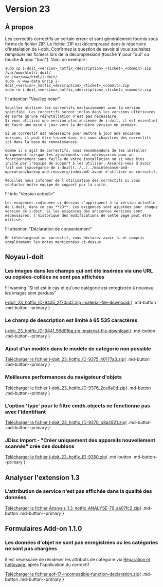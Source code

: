 # Version 23

## À propos 

Les correctifs correctifs un certain erreur et sont généralement fournis sous forme de fichier ZIP. Le fichier ZIP est décompressé dans le répertoire d'installation de i-doit. Confirmez la question de savoir si vous souhaitez remplacer les fichiers lors de la décompression (touche **Y** pour "oui" ou touche **A** pour "tout"). Voici un exemple :

```shell
sudo cp i-doit_<version>_hotfix_<description>_<ticket>_<commit>.zip /var/www/html/i-doit/
cd /var/www/html/i-doit/
sudo -u www-data unzip i-doit_<version>_hotfix_<description>_<ticket>_<commit>.zip
sudo rm i-doit_<version>_hotfix_<description>_<ticket>_<commit>.zip
```

!!! attention "Veuillez noter"

    Veuillez utiliser les correctifs exclusivement avec la version spécifiée. Les correctifs seront inclus dans les versions ultérieures de sorte qu'une réinstallation n'est pas nécessaire.
    Si vous utilisez une version plus ancienne de i-doit, il est essentiel de faire une mise à jour vers la dernière version en premier.

    Si un correctif est nécessaire pour mettre à jour une ancienne version, il peut être trouvé dans les sous-chapitres des correctifs ici dans la base de connaissances.

    Comme il s'agit de correctifs, nous recommandons de les installer uniquement lorsque les ajustements sont nécessaires pour un fonctionnement sans faille de votre installation ou si vous êtes invité par l'équipe de support à les utiliser. Assurez-vous d'avoir fait une [sauvegarde de i-doit](../../../maintenance-and-operation/backup-and-recovery/index.md) avant d'utiliser un correctif.

    Veuillez nous informer de l'utilisation des correctifs si vous contactez notre équipe de support par la suite.

!!! info "Version actuelle"

    Les exigences indiquées ci-dessous s'appliquent à la version actuelle de i-doit, dans ce cas **23**. Ces exigences sont ajustées pour chaque version de i-doit. Si les exigences des anciennes versions sont nécessaires, l'historique des modifications de cette page peut être utilisé.

!!! attention "Déclaration de consentement"

    En téléchargeant un correctif, vous déclarez avoir lu et compris complètement les notes mentionnées ci-dessus.

## Noyau i-doit

### Les images dans les champs qui ont été insérées via une URL ou copiées-collées ne sont pas affichées
!!! warning "Si tel est le cas et qu'une catégorie est enregistrée à nouveau, les images sont perdues"

[i-doit_23_hotfix_ID-9435_2f70cd2.zip :material-file-download:](../../../assets/downloads/hotfixes/23/i-doit_23_hotfix_ID-9435_2f70cd2.zip){ .md-button .md-button--primary }

### Le champ de description est limité à 65 535 caractères

[i-doit_23_hotfix_ID-9441_56d0fba.zip :material-file-download:](../../../assets/downloads/hotfixes/23/i-doit_23_hotfix_ID-9441_56d0fba.zip){ .md-button .md-button--primary }

### Ajout d'un modèle dans le modèle de catégorie non possible 

[Télécharger le fichier I-doit_23_hotfix_ID-9375_40177a3.zip](../../../assets/downloads/hotfixes/23/i-doit_23_hotfix_ID-9375_40177a3.zip){ .md-button .md-button--primary }

### Meilleures performances du navigateur d'objets 

[Télécharger le fichier I-doit_23_hotfix_ID-9376_2ce8a0d.zip](../../../assets/downloads/hotfixes/23/i-doit_23_hotfix_ID-9376_2ce8a0d.zip){ .md-button .md-button--primary }

### L'option 'type' pour le filtre cmdb.objects ne fonctionne pas avec l'identifiant 

[Télécharger le fichier I-doit_23_hotfix_ID-9370_b8a4921.zip](../../../assets/downloads/hotfixes/23/i-doit_23_hotfix_ID-9370_b8a4921.zip){ .md-button .md-button--primary }

### JDisc Import - "Créer uniquement des appareils nouvellement scannés" crée des doublons 

[Télécharger le fichier i-doit_23_hotfix_ID-9350.zip](../../../assets/downloads/hotfixes/23/i-doit_23_hotfix_ID-9350.zip){ .md-button .md-button--primary }

## Analyser l'extension 1.3 

### L'attribution de service n'est pas affichée dans la qualité des données 

[Télécharger le fichier Analysis_1.3_hotfix_ANALYSE-76_aa07fc2.zip](../../../assets/downloads/hotfixes/analyze/Analysis_1.3_hotfix_ANALYSE-76_aa07fc2.zip){ .md-button .md-button--primary }

## Formulaires Add-on 1.1.0 

### Les données d'objet ne sont pas enregistrées ou les catégories ne sont pas chargées

Il est nécessaire de réindexer les attributs de catégorie via [Réparation et nettoyage](../../administration/tenant-management/repair-and-clean-up.md), après l'application du correctif

[Télécharger le fichier aof-17-incompatible-function-declaration.zip](../../../assets/downloads/hotfixes/forms/aof-17-incompatible-function-declaration.zip){ .md-button .md-button--primary }
